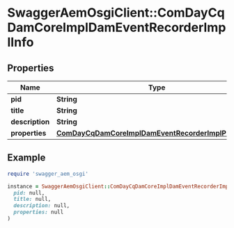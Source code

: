 # SwaggerAemOsgiClient::ComDayCqDamCoreImplDamEventRecorderImplInfo

## Properties

| Name | Type | Description | Notes |
| ---- | ---- | ----------- | ----- |
| **pid** | **String** |  | [optional] |
| **title** | **String** |  | [optional] |
| **description** | **String** |  | [optional] |
| **properties** | [**ComDayCqDamCoreImplDamEventRecorderImplProperties**](ComDayCqDamCoreImplDamEventRecorderImplProperties.md) |  | [optional] |

## Example

```ruby
require 'swagger_aem_osgi'

instance = SwaggerAemOsgiClient::ComDayCqDamCoreImplDamEventRecorderImplInfo.new(
  pid: null,
  title: null,
  description: null,
  properties: null
)
```

